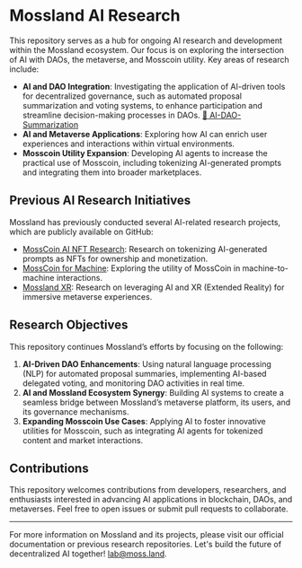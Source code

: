 # Mossland AI Research

This repository serves as a hub for ongoing AI research and development within the Mossland ecosystem. Our focus is on exploring the intersection of AI with DAOs, the metaverse, and Mosscoin utility. Key areas of research include:

- **AI and DAO Integration**: Investigating the application of AI-driven tools for decentralized governance, such as automated proposal summarization and voting systems, to enhance participation and streamline decision-making processes in DAOs. [📂 AI-DAO-Summarization](./AI-DAO-Summarization/)
- **AI and Metaverse Applications**: Exploring how AI can enrich user experiences and interactions within virtual environments.
- **Mosscoin Utility Expansion**: Developing AI agents to increase the practical use of Mosscoin, including tokenizing AI-generated prompts and integrating them into broader marketplaces.

## Previous AI Research Initiatives

Mossland has previously conducted several AI-related research projects, which are publicly available on GitHub:

- [MossCoin AI NFT Research](https://github.com/mossland/MossCoin_AI_NFT_Research): Research on tokenizing AI-generated prompts as NFTs for ownership and monetization.
- [MossCoin for Machine](https://github.com/mossland/MossCoinForMachine): Exploring the utility of MossCoin in machine-to-machine interactions.
- [Mossland XR](https://github.com/mossland/MosslandXR): Research on leveraging AI and XR (Extended Reality) for immersive metaverse experiences.

## Research Objectives

This repository continues Mossland’s efforts by focusing on the following:

1. **AI-Driven DAO Enhancements**: Using natural language processing (NLP) for automated proposal summaries, implementing AI-based delegated voting, and monitoring DAO activities in real time.
2. **AI and Mossland Ecosystem Synergy**: Building AI systems to create a seamless bridge between Mossland’s metaverse platform, its users, and its governance mechanisms.
3. **Expanding Mosscoin Use Cases**: Applying AI to foster innovative utilities for Mosscoin, such as integrating AI agents for tokenized content and market interactions.

## Contributions

This repository welcomes contributions from developers, researchers, and enthusiasts interested in advancing AI applications in blockchain, DAOs, and metaverses. Feel free to open issues or submit pull requests to collaborate.

---

For more information on Mossland and its projects, please visit our official documentation or previous research repositories. Let's build the future of decentralized AI together! [lab@moss.land](mailto:lab@moss.land).

